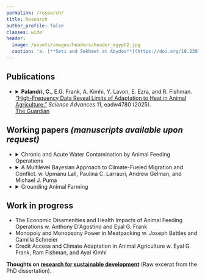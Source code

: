```yaml
---
permalink: /research/
title: Research
author_profile: false
classes: wide
header:
  image: /assets/images/headers/header_egypt2.jpg
  caption: 'a. [**Seti and Sekhmet at Abydos**](https://doi.org/10.2307/3269982){:target="_blank"}, b. [**Apis**](https://art.thewalters.org/detail/22249){:target="_blank"}'
---
```

## Publications

<ul class="dropdown-list">
	<li class="article">
		<details>
			<summary>
				<strong>Palandri, C.</strong>, E.G. Frank, A. Kimhi, Y. Lavon, E. Ezra, and R. Fishman.
				<a href="https://doi.org/10.1126/sciadv.adw4780" target="_blank">“High-Frequency Data Reveal Limits of Adaptation to Heat in Animal Agriculture.”</a>
				<em>Science Advances</em> 11, eadw4780 (2025).
			</summary>
			<p>Understanding the impacts of climate change on food systems is a key research priority, but important sectors and the scope for adaptation remain underexplored. Here, we analyze over 320 million daily observations of milk production across 12 years, paired with survey data, to provide estimates of the effect of humid heat and the scope for adaptation. Results indicate that extreme heat reduces milk yield by up to 10%, with effects that persist for more than 10 days. Effects are stronger when cows are at more productive stages, suggesting a productivity-resilience tradeoff. Cooling infrastructure and management adjustments were widely adopted over the preceding two decades, but only partially mitigate these losses, reducing them by less than half. Given the technological advancement and the representation of the climate of key producing countries in our sample, these results suggest that adaptation strategies, even those at the technological frontier, may be insufficient to address climate change damages.</p>
		</details>
		<div class="media">
			<a href="https://www.theguardian.com/environment/2025/jul/03/heatwaves-global-dairy-decline-milk-production-farming-environment" target="_blank">The Guardian</a>
		</div>
	</li>
</ul>

## Working papers _(manuscripts available upon request)_

<ul class="dropdown-list">
	<li class="article">
		<details>
			<summary>Chronic and Acute Water Contamination by Animal Feeding Operations</summary>
			<p>The majority of U.S. animal farming takes place in industrial Animal Feeding Operations (AFOs), where large quantities of manure are produced, stored, then typically spread onto fields. The concentration of animal waste is thought to threaten environmental and public health, as airborne and waterborne transmission puts communities at risk of environmental exposure to its contaminants. Water pollution from swine operations is of particular concern yet there are no robust causal estimates of this externality to date. I gather panel data of all permitted AFOs in the two main hog producing states — Iowa (2002-2017) and North Carolina (1997-2020) — and estimate the effects of animal production on downstream surface water quality readings.</p>
			<p>My analysis espouses the spatial structure of the underlying process by constructing station-specific drainage areas, and I use two identification strategies appropriate for the states’ regulatory settings and data resolution: the first leverages the spatiotemporal variation in animal production in Iowa, the second the randomness of intense precipitation events on North Carolina farms.</p>
			<p>I find deleterious effects across water quality indicators and across types of operations, including from facilities below the size threshold at which the industry is currently regulated. A daily rainfall extreme at an AFO increases downstream levels of fecal coliforms by 3.5%, and nutrients by 0.5-0.7%, relative to mean sample levels, while an additional swine operation in the average station drainage area increases nutrient concentrations by 3.8-10.7% and decreases dissolved oxygen by 1.1%, relative to sample mean levels. These effects are higher than previous findings focused on large dairies, and are higher for swine AFOs relative to all AFOs.</p>
		</details>
	</li>
	<li class="article">
		<details>
			<summary>A Multilevel Bayesian Approach to Climate-Fueled Migration and Conflict.<span class="coauthors_unpublished"> w. Upmanu Lall, Paulina C. Larrauri, Andrew Gelman, and Michael J. Puma</span></summary>
			<p>Understanding how climate change affects conflict and migration requires rigorous approaches to causal inference. Often, assumptions underlying traditional linear fixed-effects models are not met in reported analyses, and these models frequently overlook the implicit predictive aims of climate–conflict–migration research. The strength of climate effects, especially in spatially heterogeneous settings, may then be poorly inferred and attributed. We apply a multilevel Bayesian modeling approach with partial pooling to better handle spatial heterogeneity, following prescreening to meet modeling assumptions. Applying this framework to a previously published conflict dataset, we show that fixed-effects models may overstate climate impacts in vulnerable regions and overlook critical dynamics in more resilient areas. This approach improves both internal and external validity by balancing bias and variance across regions. We highlight the value of combining econometric identification strategies with flexible statistical modeling to strengthen causal conclusions and enhance predictive performance in the climate-conflict-migration nexus.</p>
		</details>
	</li>
	<li class="article">
		<details>
			<summary>Grounding Animal Farming</summary>
			<div class="dropdown-content">
				<div class="text-container">
					<p>Animal farming is at a crossroads in industrialized economies, where three frameworks for potential system futures dominate the debate: sustainable intensification, agroecology, and abolition. This paper takes a systems perspective that sheds light on some of the limitations of each approach, and brings together insights from various disciplines to propose a unifying framework.</p>
					<p>The argument first defines the boundaries and core components of the system of animal farming, and then identifies how each of the three frameworks addresses the interconnections between these elements. I bring forward key insights from research in agronomy, sociology, and philosophy, which directly address blind spots of each framework, in particular the conditions for sustainable human-animal interactions.</p>
					<p>To be sustainable, a framework for animal farming must address the interconnections of the three core components of this socio-ecological system: humans and their institutional structures, farm animals, and land. I articulate one which does: a grounded animal farming system. It recognizes the particular social relationships and the multiple carrying capacities at play as features that distinguish animal farming from other sectors of the economy. I show its parallels with proposed paradigms on how to pursue a larger socio-ecological transition.</p>
				</div>
				<img src="/assets/images/fig_papers/fig_groundingAF.png" alt="Image" class="align-right" />
			</div>
		</details>
	</li>
</ul>

## Work in progress

<ul class="bulleted-list">
	<li class="article">
		The Economic Disamenities and Health Impacts of Animal Feeding Operations
		<span class="coauthors_unpublished">w. Anthony D'Agostino and Eyal G. Frank</span>
	</li>
	<li class="article">
		Monopoly and Monopsony Power in Meatpacking 
		<span class="coauthors_unpublished">w. Joseph Battles and Camilla Schneier</span>
	</li>
	<li class="article">
		Credit Access and Climate Adaptation in Animal Agriculture
		<span class="coauthors_unpublished">w. Eyal G. Frank, Ram Fishman, and Ayal Kimhi</span>
	</li>
</ul>

<div class="small-note"><strong>Thoughts on <a href="../docs/thoughtsOnResearchInSDev_dissertationIntro_CPalandri2022.pdf" target="_blank">research for sustainable development</a></strong> (Raw excerpt from the PhD dissertation).</div>
